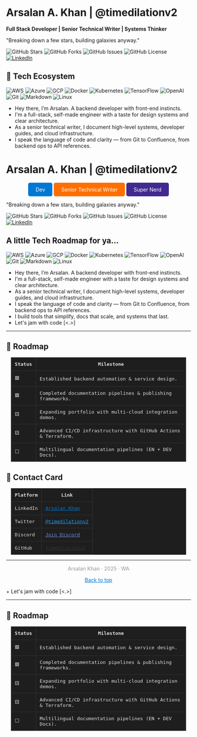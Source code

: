 # Arsalan A. Khan | @timedilationv2

**Full Stack Developer | Senior Technical Writer | Systems Thinker**

"Breaking down a few stars, building galaxies anyway."

![GitHub Stars](https://img.shields.io/github/stars/timedilationv2/timedilationv2?style=flat-square&color=blue)
![GitHub Forks](https://img.shields.io/github/forks/timedilationv2/timedilationv2?style=flat-square&color=orange)
![GitHub Issues](https://img.shields.io/github/issues/timedilationv2/timedilationv2?style=flat-square&color=red)
![GitHub License](https://img.shields.io/github/license/timedilationv2/timedilationv2?style=flat-square&color=gray)
[![LinkedIn](https://img.shields.io/badge/LinkedIn-Arsalan_Khan-blue?style=flat-square&logo=linkedin)](https://linkedin.com/in/arsalankhan)
## 🚀 Tech Ecosystem

![AWS](https://img.shields.io/badge/AWS-232F3E?style=flat-square&logo=amazonaws&logoColor=white)
![Azure](https://img.shields.io/badge/Azure-0078D4?style=flat-square&logo=microsoftazure&logoColor=white)
![GCP](https://img.shields.io/badge/GCP-4285F4?style=flat-square&logo=googlecloud&logoColor=white)
![Docker](https://img.shields.io/badge/Docker-2496ED?style=flat-square&logo=docker&logoColor=white)
![Kubernetes](https://img.shields.io/badge/Kubernetes-326CE5?style=flat-square&logo=kubernetes&logoColor=white)
![TensorFlow](https://img.shields.io/badge/TensorFlow-FF6F00?style=flat-square&logo=tensorflow&logoColor=white)
![OpenAI](https://img.shields.io/badge/OpenAI-412991?style=flat-square&logo=openai&logoColor=white)
![Git](https://img.shields.io/badge/Git-F05032?style=flat-square&logo=git&logoColor=white)
![Markdown](https://img.shields.io/badge/Markdown-000000?style=flat-square&logo=markdown&logoColor=white)
![Linux](https://img.shields.io/badge/Linux-FCC624?style=flat-square&logo=linux&logoColor=black)

+ Hey there, I’m Arsalan. A backend developer with front-end instincts.
+ I'm a full-stack, self-made engineer with a taste for design systems and clear architecture.
+ As a senior technical writer, I document high-level systems, developer guides, and cloud infrastructure.
+ I speak the language of code and clarity — from Git to Confluence, from backend ops to API references.
# Arsalan A. Khan | @timedilationv2

<div align="center">
    <a href="#dev" style="text-decoration:none;">
        <span style="display:inline-block; padding:10px 20px; background-color:#0078D4; color:white; border-radius:5px;">Dev</span>
    </a>
    <a href="#senior-technical-writer" style="text-decoration:none;">
        <span style="display:inline-block; padding:10px 20px; background-color:#FF6F00; color:white; border-radius:5px;">Senior Technical Writer</span>
    </a>
    <a href="#super-nerd" style="text-decoration:none;">
        <span style="display:inline-block; padding:10px 20px; background-color:#412991; color:white; border-radius:5px;">Super Nerd</span>
    </a>
</div>

"Breaking down a few stars, building galaxies anyway."

![GitHub Stars](https://img.shields.io/github/stars/timedilationv2/timedilationv2?style=flat-square&color=blue)
![GitHub Forks](https://img.shields.io/github/forks/timedilationv2/timedilationv2?style=flat-square&color=orange)
![GitHub Issues](https://img.shields.io/github/issues/timedilationv2/timedilationv2?style=flat-square&color=red)
![GitHub License](https://img.shields.io/github/license/timedilationv2/timedilationv2?style=flat-square&color=gray)
[![LinkedIn](https://img.shields.io/badge/LinkedIn-Arsalan_Khan-blue?style=flat-square&logo=linkedin)](https://linkedin.com/in/arsalankhan)

## A little Tech Roadmap for ya... 

![AWS](https://img.shields.io/badge/AWS-232F3E?style=flat-square&logo=amazonaws&logoColor=white)
![Azure](https://img.shields.io/badge/Azure-0078D4?style=flat-square&logo=microsoftazure&logoColor=white)
![GCP](https://img.shields.io/badge/GCP-4285F4?style=flat-square&logo=googlecloud&logoColor=white)
![Docker](https://img.shields.io/badge/Docker-2496ED?style=flat-square&logo=docker&logoColor=white)
![Kubernetes](https://img.shields.io/badge/Kubernetes-326CE5?style=flat-square&logo=kubernetes&logoColor=white)
![TensorFlow](https://img.shields.io/badge/TensorFlow-FF6F00?style=flat-square&logo=tensorflow&logoColor=white)
![OpenAI](https://img.shields.io/badge/OpenAI-412991?style=flat-square&logo=openai&logoColor=white)
![Git](https://img.shields.io/badge/Git-F05032?style=flat-square&logo=git&logoColor=white)
![Markdown](https://img.shields.io/badge/Markdown-000000?style=flat-square&logo=markdown&logoColor=white)
![Linux](https://img.shields.io/badge/Linux-FCC624?style=flat-square&logo=linux&logoColor=black)

+ Hey there, I’m Arsalan. A backend developer with front-end instincts.
+ I'm a full-stack, self-made engineer with a taste for design systems and clear architecture.
+ As a senior technical writer, I document high-level systems, developer guides, and cloud infrastructure.
+ I speak the language of code and clarity — from Git to Confluence, from backend ops to API references.
+ I build tools that simplify, docs that scale, and systems that last.
+ Let's jam with code [<.>] 

---

## 📍 Roadmap

<div align="center">
    <table style="width:95%; background-color:#1e1e1e; color:#e0e0e0; border-collapse:collapse; font-family: monospace;">
        <thead>
            <tr>
                <th style="border:1px solid #333; padding:10px;">Status</th>
                <th style="border:1px solid #333; padding:10px;">Milestone</th>
            </tr>
        </thead>
        <tbody>
            <tr>
                <td style="border:1px solid #333; padding:10px;">🟩</td>
                <td style="border:1px solid #333; padding:10px;">Established backend automation & service design.</td>
            </tr>
            <tr>
                <td style="border:1px solid #333; padding:10px;">🟩</td>
                <td style="border:1px solid #333; padding:10px;">Completed documentation pipelines & publishing frameworks.</td>
            </tr>
            <tr>
                <td style="border:1px solid #333; padding:10px;">🟨</td>
                <td style="border:1px solid #333; padding:10px;">Expanding portfolio with multi-cloud integration demos.</td>
            </tr>
            <tr>
                <td style="border:1px solid #333; padding:10px;">🟨</td>
                <td style="border:1px solid #333; padding:10px;">Advanced CI/CD infrastructure with GitHub Actions & Terraform.</td>
            </tr>
            <tr>
                <td style="border:1px solid #333; padding:10px;">⬜</td>
                <td style="border:1px solid #333; padding:10px;">Multilingual documentation pipelines (EN + DEV Docs).</td>
            </tr>
        </tbody>
    </table>
</div>

## 📇 Contact Card

<div align="center">
    <table style="width:95%; background-color:#1e1e1e; color:#e0e0e0; border-collapse:collapse; font-family: monospace;">
        <thead>
            <tr>
                <th style="border:1px solid #333; padding:10px;">Platform</th>
                <th style="border:1px solid #333; padding:10px;">Link</th>
            </tr>
                </thead>
                <tbody>
            <tr>
                <td style="border:1px solid #333; padding:10px;">LinkedIn</td>
                <td style="border:1px solid #333; padding:10px;"><a href="https://linkedin.com/in/arsalankhan" style="color:#0078D4;">Arsalan Khan</a></td>
            </tr>
            <tr>
                <td style="border:1px solid #333; padding:10px;">Twitter</td>
                <td style="border:1px solid #333; padding:10px;"><a href="https://twitter.com/timedilationv2" style="color:#1DA1F2;">@timedilationv2</a></td>
            </tr>
            <tr>
                <td style="border:1px solid #333; padding:10px;">Discord</td>
                <td style="border:1px solid #333; padding:10px;"><a href="https://discord.gg/example" style="color:#7289DA;">Join Discord</a></td>
            </tr>
            <tr>
                <td style="border:1px solid #333; padding:10px;">GitHub</td>
                <td style="border:1px solid #333; padding:10px;"><a href="https://github.com/timedilationv2" style="color:#333;">timedilationv2</a></td>
            </tr>
        </tbody>
    </table>
</div>

---

<p align="center" style="color: #999;">
  Arsalan Khan · 2025 · WA
</p>

<p align="center">
  <a href="#top" style="color:#0078D4;">Back to top</a>
</p>
+ Let's jam with code [<.>] 

---

## 📍 Roadmap

<div align="center">
    <table style="width:95%; background-color:#1e1e1e; color:#e0e0e0; border-collapse:collapse; font-family: monospace;">
        <thead>
            <tr>
                <th style="border:1px solid #333; padding:10px;">Status</th>
                <th style="border:1px solid #333; padding:10px;">Milestone</th>
            </tr>
        </thead>
        <tbody>
            <tr>
                <td style="border:1px solid #333; padding:10px;">🟩</td>
                <td style="border:1px solid #333; padding:10px;">Established backend automation & service design.</td>
            </tr>
            <tr>
                <td style="border:1px solid #333; padding:10px;">🟩</td>
                <td style="border:1px solid #333; padding:10px;">Completed documentation pipelines & publishing frameworks.</td>
            </tr>
            <tr>
                <td style="border:1px solid #333; padding:10px;">🟨</td>
                <td style="border:1px solid #333; padding:10px;">Expanding portfolio with multi-cloud integration demos.</td>
            </tr>
            <tr>
                <td style="border:1px solid #333; padding:10px;">🟨</td>
                <td style="border:1px solid #333; padding:10px;">Advanced CI/CD infrastructure with GitHub Actions & Terraform.</td>
            </tr>
            <tr>
                <td style="border:1px solid #333; padding:10px;">⬜</td>
                <td style="border:1px solid #333; padding:10px;">Multilingual documentation pipelines (EN + DEV Docs).</td>
            </tr>
        </tbody>
    </table>
</div>


